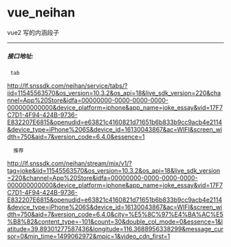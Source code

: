 # vue_neihan 

vue2 写的内涵段子 

------
##### 接口地址: 
     tab 
http://lf.snssdk.com/neihan/service/tabs/?iid=11545563570&os_version=10.3.2&os_api=18&live_sdk_version=220&channel=App%20Store&idfa=00000000-0000-0000-0000-000000000000&device_platform=iphone&app_name=joke_essay&vid=17F7C7D1-4F94-424B-9736-E832207E6815&openudid=e63821c4160821d71651b6b833b9cc9acb4e2114&device_type=iPhone%206S&device_id=16130043867&ac=WIFI&screen_width=750&aid=7&version_code=6.4.0&essence=1 

      推荐
http://lf.snssdk.com/neihan/stream/mix/v1/?tag=joke&iid=11545563570&os_version=10.3.2&os_api=18&live_sdk_version=220&channel=App%20Store&idfa=00000000-0000-0000-0000-000000000000&device_platform=iphone&app_name=joke_essay&vid=17F7C7D1-4F94-424B-9736-E832207E6815&openudid=e63821c4160821d71651b6b833b9cc9acb4e2114&device_type=iPhone%206S&device_id=16130043867&ac=WIFI&screen_width=750&aid=7&version_code=6.4.0&city=%E5%8C%97%E4%BA%AC%E5%B8%82&content_type=-101&count=30&double_col_mode=0&essence=1&latitude=39.89301277587436&longitude=116.3688956338299&message_cursor=0&min_time=1499062972&mpic=1&video_cdn_first=1



